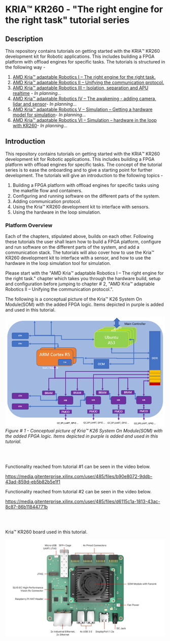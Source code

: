 



# **KRIA:tm: KR260 - "The right engine for the right task" tutorial series**







## **Description**

This repository contains tutorials on getting started with the KRIA:tm: KR260 development kit for Robotic applications. This includes building a FPGA platform with offload engines for specific tasks. The tutorials is structured in the following way -

1. [AMD Kria:tm: adaptable Robotics I – The right engine for the right task.](docs/Adaptable_Robotics_I.md)
2. [AMD Kria:tm: adaptable Robotics II – Unifying the communication protocol.](docs/Adaptable_Robotics_II.md)
3. [AMD Kria:tm: adaptable Robotics III – Isolation, separation and APU realtime](docs/Adaptable_Robotics_III.md) - *In planning...*
4. [AMD Kria:tm: adaptable Robotics IV – The awakening - adding camera, lidar and sensor](docs/Adaptable_Robotics_IV.md)- *In planning...*
5. [AMD Kria:tm: adaptable Robotics V – Simulation – Getting a hardware model for simulation](docs/Adaptable_Robotics_V.md)- *In planning...*
6. [AMD Kria:tm: adaptable Robotics VI – Simulation – hardware in the loop with KR260](docs/Adaptable_Robotics_VI.md)- *In planning...*



## **Introduction**

This repository contains tutorials on getting started with the KRIA:tm: KR260 development kit for Robotic applications. This includes building a FPGA platform with offload engines for specific tasks. The concept of the tutorial series is to ease the onboarding and to give a starting point for further development. The tutorials will give an introduction to the following topics -

1. Building a FPGA platform with offload engines for specific tasks using the makefile flow and containers.
2. Configuring and running software on the different parts of the system.
3. Adding communication protocol.
4. Using the Kria:tm: KR260 development kit to interface with sensors.
5. Using the hardware in the loop simulation.


### **Platform Overview**

Each of the chapters, stipulated above, builds on each other. Following these tutorials the user shall learn how to build a FPGA platform, configure and run software on the different parts of the system, and add a communication stack. The tutorials will also cover how to use the Kria:tm: KR260 development kit to interface with a sensor, and how to use the hardware in the loop simulation tool for simulation.

Please start with the "AMD Kria:tm: adaptable Robotics I – The right engine for the right task." chapter which takes you through the hardware build, setup and configuration before jumping to chapter # 2, "AMD Kria:tm: adaptable Robotics II – Unifying the communication protocol.".

The following is a conceptual picture of the Kria:tm: K26 System On Module(SOM) with the added FPGA logic. Items depicted in purple is added and used in this tutorial.

![Alt text](docs/images/image.png)
*Figure # 1 - Conceptual picture of Kria:tm: K26 System On Module(SOM) with the added FPGA logic. Items depicted in purple is added and used in this tutorial.*

<br>
<br>

Functionality reached from tutorial #1 can be seen in the video below.

https://media.gitenterprise.xilinx.com/user/485/files/b90e8072-9ddb-43ad-859d-eb5b82b5e1f1

Functionality reached from tutorial #2 can be seen in the video below.

https://media.gitenterprise.xilinx.com/user/485/files/d6115c1a-1813-43ac-8c87-86b11844771b

<br>
<br>


Kria:tm: KR260 board used in this tutorial.

![Alt text](docs/images/kr260.jpg)
